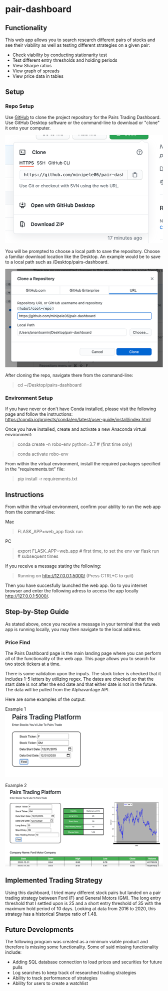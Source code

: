 # pair-dashboard
 
 ## Functionality

This web app allows you to search research different pairs of stocks and see their viability as well as testing different strategies on a given pair:

* Check viability by conducting stationarity test
* Test different entry thresholds and holding periods 
* View Sharpe ratios
* View graph of spreads
* View price data in tables

## Setup

### Repo Setup
Use [GitHub](https://github.com/minipele06/pair-dashboard) to clone the project repository for the Pairs Trading Dashboard. Use GitHub Desktop software or the command-line to download or "clone" it onto your computer. 

![Image of Repo Prompt](screenshots/repo.png)

You will be prompted to choose a local path to save the repository. Choose a familiar download location like the Desktop. An example would be to save to a local path such as /Desktop/pairs-dashboard. 

![Image of Github Prompt](screenshots/github.png)

After cloning the repo, navigate there from the command-line:

>cd ~/Desktop/pairs-dashboard

### Environment Setup

If you have never or don't have Conda installed, please visit the following page and follow the instructions: https://conda.io/projects/conda/en/latest/user-guide/install/index.html

Once you have installed, create and activate a new Anaconda virtual environment:

>conda create -n robo-env python=3.7 # (first time only)

>conda activate robo-env

From within the virtual environment, install the required packages specified in the "requirements.txt" file:

>pip install -r requirements.txt

## Instructions
From within the virtual environment, confirm your ability to run the web app from the command-line:

Mac
>FLASK_APP=web_app flask run

PC
>export FLASK_APP=web_app # first time, to set the env var
>flask run # subsequent times

If you receive a message stating the following:

>Running on http://127.0.0.1:5000/ (Press CTRL+C to quit)

Then you have succesfully launched the web app. Go to you internet browser and enter the following adress to access the app locally http://127.0.0.1:5000/. 

## Step-by-Step Guide

As stated above, once you receive a message in your terminal that the web app is running locally, you may then navigate to the local address.

### Price Find

The Pairs Dashboard page is the main landing page where you can perform all of the functionality of the web app. This page allows you to search for two stock tickers at a time.

There is some validation upon the inputs. The stock ticker is checked that it includes 1-5 letters by utilizing regex. The dates are checked so that the start date is not after the end date and that either date is not in the future. The data will be pulled from the Alphavantage API.

Here are some examples of the output:

Example 1
![Image of Example 1](screenshots/Example1.png)

Example 2
![Image of Example 2](screenshots/Example2.png)

## Implemented Trading Strategy

Using this dashboard, I tried many different stock pairs but landed on a pair trading strategy between Ford (F) and General Motors (GM). The long entry threshold that I settled upon is 25 and a short entry threshold of 35 with the maximum hold period of 10 days. Looking at data from 2016 to 2020, this strategy has a historical Sharpe ratio of 1.48. 

## Future Developments

The following program was created as a minimum viable product and therefore is missing some functionality. Some of said missing functionality include:

* Adding SQL database connection to load prices and securities for future pulls
* Log searches to keep track of researched trading strategies
* Ability to track performance of strategies
* Ability for users to create a watchlist